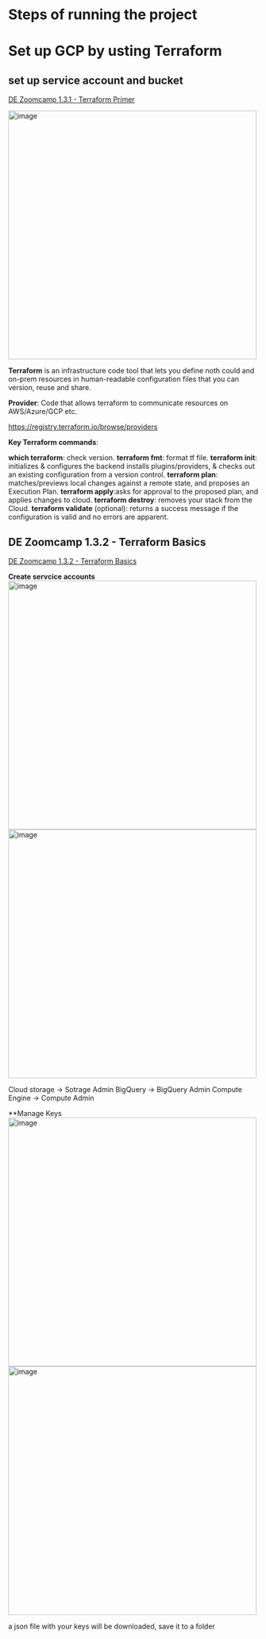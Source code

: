 # 






# Steps of running the project

# Set up GCP by usting Terraform

## set up service account and bucket
[DE Zoomcamp 1.3.1 - Terraform Primer](https://www.youtube.com/watch?v=s2bOYDCKl_M&list=PL3MmuxUbc_hJed7dXYoJw8DoCuVHhGEQb&index=12)


<img src="https://github.com/user-attachments/assets/a61ff11a-6312-4d6d-9afa-1e45ad3c0f64" alt="image" width="500">

**Terraform** is an infrastructure code tool that lets you define noth could and on-prem resources in human-readable configuration files that you can version, reuse and share.  

**Provider**: Code that allows terraform to communicate resources on AWS/Azure/GCP etc. 

https://registry.terraform.io/browse/providers  

**Key Terraform commands**:

**which terraform**: check version.
**terraform fmt**: format tf file.
**terraform init**: initializes & configures the backend installs plugins/providers, & checks out an existing configuration from a version control.
**terraform plan**: matches/previews local changes against a remote state, and proposes an Execution Plan.
**terraform apply**:asks for approval to the proposed plan, and applies changes to cloud.
**terraform destroy**: removes your stack from the Cloud.
**terraform validate** (optional): returns a success message if the configuration is valid and no errors are apparent.




## DE Zoomcamp 1.3.2 - Terraform Basics
[DE Zoomcamp 1.3.2 - Terraform Basics](https://www.youtube.com/watch?v=Y2ux7gq3Z0o&list=PL3MmuxUbc_hJed7dXYoJw8DoCuVHhGEQb&index=13)


**Create servcice accounts**
<img src="https://github.com/user-attachments/assets/4b27bf55-5104-48ef-8a59-7455e02e3831" alt="image" width="500">
<img src="https://github.com/user-attachments/assets/a61ff11a-6312-4d6d-9afa-1e45ad3c0f64" alt="image" width="500">

Cloud storage -> Sotrage Admin
BigQuery -> BigQuery Admin
Compute Engine -> Compute Admin

**Manage Keys
<img src="https://github.com/user-attachments/assets/438e8cae-fed9-4652-ab5b-b1574a57d52c" alt="image" width="500">
<img src="https://github.com/user-attachments/assets/021d74c9-a255-46e8-9ad2-9cd9fcc3fb01" alt="image" width="500">

a json file with your keys will be downloaded, save it to a folder

